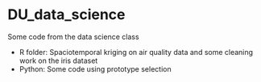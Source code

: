 # DU_data_science
Some code from the data science class
- R folder: Spaciotemporal kriging on air quality data and some cleaning work on the iris dataset
- Python: Some code using prototype selection
